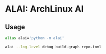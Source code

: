 # ALAI: ArchLinux AI

## Usage

```bash
alias alai='python -m alai'
```

```bash
alai --log-level debug build-graph repo.toml
```
